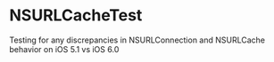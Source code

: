 NSURLCacheTest
==============

Testing for any discrepancies in NSURLConnection and NSURLCache behavior on iOS 5.1 vs iOS 6.0